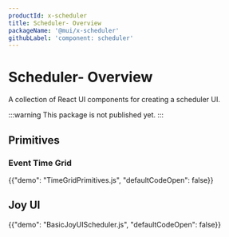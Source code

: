 ```yaml
---
productId: x-scheduler
title: Scheduler- Overview
packageName: '@mui/x-scheduler'
githubLabel: 'component: scheduler'
---
```


# Scheduler- Overview

<p class="description">A collection of React UI components for creating a scheduler UI. </p>

:::warning
This package is not published yet.
:::

## Primitives

### Event Time Grid

{{"demo": "TimeGridPrimitives.js", "defaultCodeOpen": false}}

## Joy UI

{{"demo": "BasicJoyUIScheduler.js", "defaultCodeOpen": false}}
